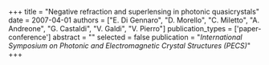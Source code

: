 +++
title = "Negative refraction and superlensing in photonic quasicrystals"
date = 2007-04-01
authors = ["E. Di Gennaro", "D. Morello", "C. Miletto", "A. Andreone", "G. Castaldi", "V. Galdi", "V. Pierro"]
publication_types = ['paper-conference']
abstract = ""
selected = false
publication = "*International Symposium on Photonic and Electromagnetic Crystal Structures (PECS)*"
+++

